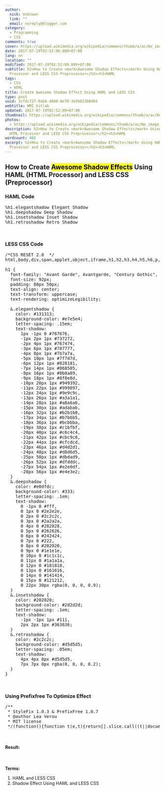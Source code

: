 ```yaml
---
author:
  nick: Unknown
  link: ""
  email: noreply@blogger.com
category:
  - Programming
  - CSS
comments: true
cover: https://upload.wikimedia.org/wikipedia/commons/thumb/a/ac/No_image_available.svg/2048px-No_image_available.svg.png
date: 2017-07-19T02:52:00.000+07:00
lang: en
location: ""
modified: 2017-07-19T02:52:09.899+07:00
subtitle: h2>How to Create <mark>Awesome Shadow Effects</mark> Using HAML HTML
  Processor and LESS CSS Preprocessor</h2><h3>HAML
tags:
  - CSS
  - HTML
title: Create Awesome Shadow Effect Using HAML and LESS CSS
type: post
uuid: 3cfdcf27-0abb-4888-8e70-3e5bb23b8404
webtitle: WMI Gitlab
updated: 2017-07-19T02:52:09+07:00
thumbnail: https://upload.wikimedia.org/wikipedia/commons/thumb/a/ac/No_image_available.svg/2048px-No_image_available.svg.png
photos:
  - https://upload.wikimedia.org/wikipedia/commons/thumb/a/ac/No_image_available.svg/2048px-No_image_available.svg.png
description: h2>How to Create <mark>Awesome Shadow Effects</mark> Using HAML
  HTML Processor and LESS CSS Preprocessor</h2><h3>HAML
wordcount: 465
excerpt: h2>How to Create <mark>Awesome Shadow Effects</mark> Using HAML HTML
  Processor and LESS CSS Preprocessor</h2><h3>HAML
---
```


<h2>How to Create <mark>Awesome Shadow Effects</mark> Using HAML (HTML Processor) and LESS CSS (Preprocessor)</h2><h3>HAML Code</h3><pre>%h1.elegantshadow Elegant Shadow<br>%h1.deepshadow Deep Shadow<br>%h1.insetshadow Inset Shadow<br>%h1.retroshadow Retro Shadow</pre><amp-iframe allowfullscreen="" frameborder="0" height="200" layout="responsive" scrolling="yes" src="https://source.l3n4r0x.cf/php/codepen.php?user=dimaslanjaka&amp;id=vmmGxz&amp;tab=html&amp;h=200" width="300"></amp-iframe><br><h3>LESS CSS Code</h3><pre>/*CSS RESET 2.0  */<br>html,body,div,span,applet,object,iframe,h1,h2,h3,h4,h5,h6,p,blockquote,pre,a,abbr,acronym,address,big,cite,code,del,dfn,em,img,ins,kbd,q,s,samp,small,strike,strong,sub,sup,tt,var,b,u,i,center,dl,dt,dd,ol,ul,li,fieldset,form,label,legend,table,caption,tbody,tfoot,thead,tr,th,td,article,aside,canvas,details,embed,figure,figcaption,footer,header,hgroup,menu,nav,output,ruby,section,summary,time,mark,audio,video{margin:0;padding:0;border:0;font-size:100%;font:inherit;vertical-align:baseline}article,aside,details,figcaption,figure,footer,header,hgroup,menu,nav,section{display:block}body{line-height:1}ol,ul{list-style:none}blockquote,q{quotes:none}blockquote:before,blockquote:after,q:before,q:after{content:'';content:none}table{border-collapse:collapse;border-spacing:0}<br><br>h1 {<br>  font-family: "Avant Garde", Avantgarde, "Century Gothic", CenturyGothic, "AppleGothic", sans-serif;<br>  font-size: 92px;<br>  padding: 80px 50px;<br>  text-align: center;<br>  text-transform: uppercase;<br>  text-rendering: optimizeLegibility;<br>  <br>  &amp;.elegantshadow {<br>    color: #131313;<br>    background-color: #e7e5e4;<br>    letter-spacing: .15em;<br>    text-shadow: <br>      1px -1px 0 #767676, <br>      -1px 2px 1px #737272, <br>      -2px 4px 1px #767474, <br>      -3px 6px 1px #787777, <br>      -4px 8px 1px #7b7a7a, <br>      -5px 10px 1px #7f7d7d, <br>      -6px 12px 1px #828181, <br>      -7px 14px 1px #868585, <br>      -8px 16px 1px #8b8a89, <br>      -9px 18px 1px #8f8e8d, <br>      -10px 20px 1px #949392, <br>      -11px 22px 1px #999897, <br>      -12px 24px 1px #9e9c9c, <br>      -13px 26px 1px #a3a1a1, <br>      -14px 28px 1px #a8a6a6, <br>      -15px 30px 1px #adabab, <br>      -16px 32px 1px #b2b1b0, <br>      -17px 34px 1px #b7b6b5, <br>      -18px 36px 1px #bcbbba, <br>      -19px 38px 1px #c1bfbf, <br>      -20px 40px 1px #c6c4c4, <br>      -21px 42px 1px #cbc9c8, <br>      -22px 44px 1px #cfcdcd, <br>      -23px 46px 1px #d4d2d1, <br>      -24px 48px 1px #d8d6d5, <br>      -25px 50px 1px #dbdad9, <br>      -26px 52px 1px #dfdddc, <br>      -27px 54px 1px #e2e0df, <br>      -28px 56px 1px #e4e3e2;<br>  }<br>  &amp;.deepshadow {<br>    color: #e0dfdc;<br>    background-color: #333;<br>    letter-spacing: .1em;<br>    text-shadow: <br>      0 -1px 0 #fff, <br>      0 1px 0 #2e2e2e, <br>      0 2px 0 #2c2c2c, <br>      0 3px 0 #2a2a2a, <br>      0 4px 0 #282828, <br>      0 5px 0 #262626, <br>      0 6px 0 #242424, <br>      0 7px 0 #222, <br>      0 8px 0 #202020, <br>      0 9px 0 #1e1e1e, <br>      0 10px 0 #1c1c1c, <br>      0 11px 0 #1a1a1a, <br>      0 12px 0 #181818, <br>      0 13px 0 #161616, <br>      0 14px 0 #141414, <br>      0 15px 0 #121212, <br>      0 22px 30px rgba(0, 0, 0, 0.9);<br>  }<br>  &amp;.insetshadow {<br>    color: #202020;<br>    background-color: #2d2d2d;<br>    letter-spacing: .1em;<br>    text-shadow: <br>      -1px -1px 1px #111, <br>      2px 2px 1px #363636;<br>  }<br>  &amp;.retroshadow {<br>    color: #2c2c2c;<br>    background-color: #d5d5d5;<br>    letter-spacing: .05em;<br>    text-shadow: <br>      4px 4px 0px #d5d5d5, <br>      7px 7px 0px rgba(0, 0, 0, 0.2);<br>  }<br>}</pre><amp-iframe allowfullscreen="" frameborder="0" height="500" layout="fixed-height" scrolling="yes" src="https://source.l3n4r0x.cf/php/codepen.php?user=dimaslanjaka&amp;id=vmmGxz&amp;tab=css&amp;h=500"></amp-iframe><br><h3>Using Prefixfree To Optimize Effect</h3><pre>/**<br> * StyleFix 1.0.3 &amp; PrefixFree 1.0.7<br> * @author Lea Verou<br> * MIT license<br> */(function(){function t(e,t){return[].slice.call((t||document).querySelectorAll(e))}if(!window.addEventListener)return;var e=window.StyleFix={link:function(t){try{if(t.rel!=="stylesheet"||t.hasAttribute("data-noprefix"))return}catch(n){return}var r=t.href||t.getAttribute("data-href"),i=r.replace(/[^\/]+$/,""),s=t.parentNode,o=new XMLHttpRequest,u;o.onreadystatechange=function(){o.readyState===4&amp;&amp;u()};u=function(){var n=o.responseText;if(n&amp;&amp;t.parentNode&amp;&amp;(!o.status||o.status&lt;400||o.status&gt;600)){n=e.fix(n,!0,t);if(i){n=n.replace(/url\(\s*?((?:"|')?)(.+?)\1\s*?\)/gi,function(e,t,n){return/^([a-z]{3,10}:|\/|#)/i.test(n)?e:'url("'+i+n+'")'});var r=i.replace(/([\\\^\$*+[\]?{}.=!:(|)])/g,"\\$1");n=n.replace(RegExp("\\b(behavior:\\s*?url\\('?\"?)"+r,"gi"),"$1")}var u=document.createElement("style");u.textContent=n;u.media=t.media;u.disabled=t.disabled;u.setAttribute("data-href",t.getAttribute("href"));s.insertBefore(u,t);s.removeChild(t);u.media=t.media}};try{o.open("GET",r);o.send(null)}catch(n){if(typeof XDomainRequest!="undefined"){o=new XDomainRequest;o.onerror=o.onprogress=function(){};o.onload=u;o.open("GET",r);o.send(null)}}t.setAttribute("data-inprogress","")},styleElement:function(t){if(t.hasAttribute("data-noprefix"))return;var n=t.disabled;t.textContent=e.fix(t.textContent,!0,t);t.disabled=n},styleAttribute:function(t){var n=t.getAttribute("style");n=e.fix(n,!1,t);t.setAttribute("style",n)},process:function(){t('link[rel="stylesheet"]:not([data-inprogress])').forEach(StyleFix.link);t("style").forEach(StyleFix.styleElement);t("[style]").forEach(StyleFix.styleAttribute)},register:function(t,n){(e.fixers=e.fixers||[]).splice(n===undefined?e.fixers.length:n,0,t)},fix:function(t,n,r){for(var i=0;i&lt;e.fixers.length;i++)t=e.fixers[i](t,n,r)||t;return t},camelCase:function(e){return e.replace(/-([a-z])/g,function(e,t){return t.toUpperCase()}).replace("-","")},deCamelCase:function(e){return e.replace(/[A-Z]/g,function(e){return"-"+e.toLowerCase()})}};(function(){setTimeout(function(){t('link[rel="stylesheet"]').forEach(StyleFix.link)},10);document.addEventListener("DOMContentLoaded",StyleFix.process,!1)})()})();(function(e){function t(e,t,r,i,s){e=n[e];if(e.length){var o=RegExp(t+"("+e.join("|")+")"+r,"gi");s=s.replace(o,i)}return s}if(!window.StyleFix||!window.getComputedStyle)return;var n=window.PrefixFree={prefixCSS:function(e,r,i){var s=n.prefix;n.functions.indexOf("linear-gradient")&gt;-1&amp;&amp;(e=e.replace(/(\s|:|,)(repeating-)?linear-gradient\(\s*(-?\d*\.?\d*)deg/ig,function(e,t,n,r){return t+(n||"")+"linear-gradient("+(90-r)+"deg"}));e=t("functions","(\\s|:|,)","\\s*\\(","$1"+s+"$2(",e);e=t("keywords","(\\s|:)","(\\s|;|\\}|$)","$1"+s+"$2$3",e);e=t("properties","(^|\\{|\\s|;)","\\s*:","$1"+s+"$2:",e);if(n.properties.length){var o=RegExp("\\b("+n.properties.join("|")+")(?!:)","gi");e=t("valueProperties","\\b",":(.+?);",function(e){return e.replace(o,s+"$1")},e)}if(r){e=t("selectors","","\\b",n.prefixSelector,e);e=t("atrules","@","\\b","@"+s+"$1",e)}e=e.replace(RegExp("-"+s,"g"),"-");e=e.replace(/-\*-(?=[a-z]+)/gi,n.prefix);return e},property:function(e){return(n.properties.indexOf(e)?n.prefix:"")+e},value:function(e,r){e=t("functions","(^|\\s|,)","\\s*\\(","$1"+n.prefix+"$2(",e);e=t("keywords","(^|\\s)","(\\s|$)","$1"+n.prefix+"$2$3",e);return e},prefixSelector:function(e){return e.replace(/^:{1,2}/,function(e){return e+n.prefix})},prefixProperty:function(e,t){var r=n.prefix+e;return t?StyleFix.camelCase(r):r}};(function(){var e={},t=[],r={},i=getComputedStyle(document.documentElement,null),s=document.createElement("div").style,o=function(n){if(n.charAt(0)==="-"){t.push(n);var r=n.split("-"),i=r[1];e[i]=++e[i]||1;while(r.length&gt;3){r.pop();var s=r.join("-");u(s)&amp;&amp;t.indexOf(s)===-1&amp;&amp;t.push(s)}}},u=function(e){return StyleFix.camelCase(e)in s};if(i.length&gt;0)for(var a=0;a&lt;i.length;a++)o(i[a]);else for(var f in i)o(StyleFix.deCamelCase(f));var l={uses:0};for(var c in e){var h=e[c];l.uses&lt;h&amp;&amp;(l={prefix:c,uses:h})}n.prefix="-"+l.prefix+"-";n.Prefix=StyleFix.camelCase(n.prefix);n.properties=[];for(var a=0;a&lt;t.length;a++){var f=t[a];if(f.indexOf(n.prefix)===0){var p=f.slice(n.prefix.length);u(p)||n.properties.push(p)}}n.Prefix=="Ms"&amp;&amp;!("transform"in s)&amp;&amp;!("MsTransform"in s)&amp;&amp;"msTransform"in s&amp;&amp;n.properties.push("transform","transform-origin");n.properties.sort()})();(function(){function i(e,t){r[t]="";r[t]=e;return!!r[t]}var e={"linear-gradient":{property:"backgroundImage",params:"red, teal"},calc:{property:"width",params:"1px + 5%"},element:{property:"backgroundImage",params:"#foo"},"cross-fade":{property:"backgroundImage",params:"url(a.png), url(b.png), 50%"}};e["repeating-linear-gradient"]=e["repeating-radial-gradient"]=e["radial-gradient"]=e["linear-gradient"];var t={initial:"color","zoom-in":"cursor","zoom-out":"cursor",box:"display",flexbox:"display","inline-flexbox":"display",flex:"display","inline-flex":"display"};n.functions=[];n.keywords=[];var r=document.createElement("div").style;for(var s in e){var o=e[s],u=o.property,a=s+"("+o.params+")";!i(a,u)&amp;&amp;i(n.prefix+a,u)&amp;&amp;n.functions.push(s)}for(var f in t){var u=t[f];!i(f,u)&amp;&amp;i(n.prefix+f,u)&amp;&amp;n.keywords.push(f)}})();(function(){function s(e){i.textContent=e+"{}";return!!i.sheet.cssRules.length}var t={":read-only":null,":read-write":null,":any-link":null,"::selection":null},r={keyframes:"name",viewport:null,document:'regexp(".")'};n.selectors=[];n.atrules=[];var i=e.appendChild(document.createElement("style"));for(var o in t){var u=o+(t[o]?"("+t[o]+")":"");!s(u)&amp;&amp;s(n.prefixSelector(u))&amp;&amp;n.selectors.push(o)}for(var a in r){var u=a+" "+(r[a]||"");!s("@"+u)&amp;&amp;s("@"+n.prefix+u)&amp;&amp;n.atrules.push(a)}e.removeChild(i)})();n.valueProperties=["transition","transition-property"];e.className+=" "+n.prefix;StyleFix.register(n.prefixCSS)})(document.documentElement);</pre><br><h4>Result:</h4><amp-iframe allowfullscreen="" frameborder="0" height="500" layout="responsive" scrolling="yes" src="https://source.l3n4r0x.cf/php/codepen.php?user=dimaslanjaka&amp;id=vmmGxz&amp;tab=result&amp;h=500" width="300"></amp-iframe><br><br><b>Terms:</b> <br><ol><li>HAML and LESS CSS</li><li>Shadow Effect Using HAML and LESS CSS</li></ol>